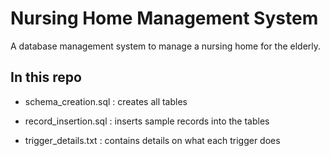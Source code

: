 # Nursing Home Management System  
A database management system to manage a nursing home for the elderly.  
  
## In this repo  
* schema_creation.sql : creates all tables  

* record_insertion.sql : inserts sample records into the tables  
  
* trigger_details.txt : contains details on what each trigger does 
